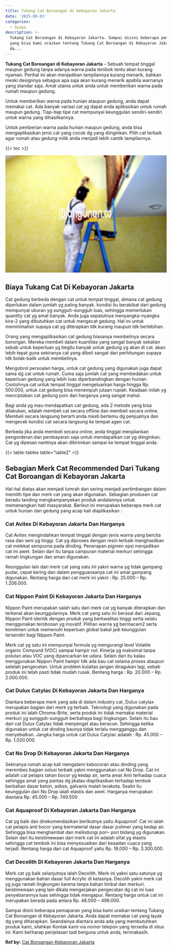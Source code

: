 ```yaml
---
title: Tukang Cat Boroangan di Kebayoran Jakarta
date: '2025-09-01'
categories:
  - biaya
description: >-
  Tukang Cat Boroangan di Kebayoran Jakarta. Sampai disini beberapa pemaparan
  yang bisa kami uraikan tentang Tukang Cat Boroangan di Kebayoran Jakarta. Anda
  da...
---
```


**Tukang Cat Boroangan di Kebayoran Jakarta** – Sebuah tempat tinggal maupun gedung tanpa adanya warna pada tembok tentu akan kurang nyaman. Perihal ini akan menjadikan tampilannya kurang menarik, bahkan meski designnya sebagus apa saja akan kurang menarik apabila warnanya yang standar saja. Amat utama untuk anda untuk memberikan warna pada rumah maupun gedung.

Untuk memberikan warna pada hunian ataupun gedung, anda dapat memakai cat. Ada banyak variasi cat yg dapat anda aplikasikan untuk rumah maupun gedung. Tiap-tiap tipe cat mempunyai keunggulan sendiri-sendiri untuk warna yang dihasilkannya.

Untuk pemberian warna pada hunian maupun gedung, anda bisa mengaplikasikan jenis cat yang cocok dg yang diinginkan. Pilih cat terbaik agar rumah atau gedung milik anda menjadi lebih cantik tampilannya.

{{< toc >}}

![Tukang Cat Boroangan di Kebayoran Jakarta](/images/jasa-cat-murah25.png)

## Biaya Tukang Cat Di Kebayoran Jakarta

Cat gedung berbeda dengan cat untuk tempat tinggal, dimana cat gedung diperlukan dalam jumlah yg paling banyak. kondisi itu berakibat dari gedung mempunyai ukuran yg sungguh-sungguh luas, sehingga memerlukan quantity cat yg amat banyak. Anda juga sepatutnya menyangka-nyangka kira-2 yang dibutuhkan cat untuk mengecat gedung. Hal ini untuk meminimalisir supaya cat yg diterapkan tdk kurang maupun tdk berlebihan.

Orang yang mengaplikasikan cat gedung biasanya membelinya secara borongan. Mereka membeli dalam kuantitas yang sangat banyak sekalian sebab untuk keperluan yg begitu banyak untuk gedung yg akan di cat. akan lebih tepat guna sekiranya cat yang dibeli sangat dari perhitungan supaya tdk bolak-balik untuk membelinya.

Mengobrol persoalan harga, untuk cat gedung yang digunakan juga dapat sama dg cat untuk rumah. Cuma saja jumlah cat yang membedakan untuk keperluan gedung yang lebih luas diperbandingkan dengan hunian. Contohnya cat untuk tempat tinggal mengeluarkan harga hingga Rp. 500.000, untuk cat gedung bisa menempuh jutaan rupiah. Keadaan inilah yg menciptakan cat gedung poin dari harganya yang sangat mahal.

Bagi anda yg mau mendapatkan cat gedung, ada 2 metode yang bisa dilakukan, adalah membeli cat secara offline dan membeli secara online. Membeli secara langsung berarti anda mesti bertemu dg penjualnya dan mengecek kondisi cat secara langsung ke tempat agen cat.

Berbeda jika anda membeli secara online, anda tinggal menjalankan pengorderan dan pembayaran saja untuk mendapatkan cat yg diinginkan. Cat yg dipesan nantinya akan dikirimkan sampai ke tempat tinggal anda.

{{< table-tables table="table2" >}}

## Sebagian Merk Cat Recommended Dari Tukang Cat Boroangan di Kebayoran Jakarta

Hal-hal diatas akan menjadi lumrah dan sering menjadi pertimbangan dalam memilih tipe dan merk cat yang akan digunakan. Sebagian produsen cat beradu tanding mengkampanyekan produk andalannya untuk memenangkan hati masyarakat. Berikut ini merupakan beberapa merk cat untuk hunian dan gedung yang acap kali diaplikasikan :

### Cat Avitex Di Kebayoran Jakarta Dan Harganya

Cat Avitex mengindahkan tempat tinggal dengan jenis warna yang bercita rasa dan seni yg tinggi. Cat yg diproses dengan resin terbaik menghasilkan cat melekat sempurna pada dinding. Penerapan pigmen opsi menjadikan cat ini awet. Selain dari itu tanpa campuran material merkuri sehingga ramah lingkungan dan aman digunakan.

Keunggulan lain dari merk cat yang satu ini yakni warna yg tidak gampang pudar, cepat kering dan dalam pengguanaanya cat ini amat gampang digunakan. Rentang harga dari cat merk ini yakni : Rp. 25.000 – Rp. 1.206.000.

### Cat Nippon Paint Di Kebayoran Jakarta Dan Harganya

Nippon Paint merupakan salah satu dari merk cat yg banyak diterapkan dan terkenal akan keunggulannya. Merk cat yang satu ini berasal dari Jepang, Nippon Paint identik dengan produk yang berkwalitas tinggi serta selalu menggunakan terobosan yg inovatif. Pilihan warna yg bermacam2 serta komitmen untuk memenuhi keperluan global bakal jadi keunggulan tersendiri bagi Nippon Paint.

Merk cat yg satu ini mempunyai formula yg mengurangi level Volatile organic Compund (VOC) sampai hampir nol. Kinerja yg maksimal tanpa polutan atau VOC yang dipancarkan ke udara. Selain dari itu kalau menggunakan Nippon Paint hampir tdk ada bau cat selama proses ataupun setelah pengecetan. Untuk problem kulaitas jangan diragukan lagi, sebab produk ini telah pasti tidak mudah rusak. Bentang harga : Rp. 20.000 – Rp. 2.000.000.

### Cat Dulux Catylac Di Kebayoran Jakarta Dan Harganya

Diantara beberapa merk yang ada di dalam industry cat, Dulux catylax merupakan bagian dari merk yg terbaik. Teknologi yang digunakan pada produk ini ialah Chroma-Brite, serta produk ini tidak memakai material merkuri yg sungguh-sungguh berbahaya bagi lingkungan. Selain itu bau dari cat Dulux Catylac tidak menyengat atau beracun. Sehingga ketika digunakan untuk cat dinding baunya tidak terlalu mengganggu dan menyebalkan. Jangka harga untuk cat Dulux Catylac adalah : Rp. 45.000 – Rp. 1.020.000.

### Cat No Drop Di Kebayoran Jakarta Dan Harganya

Sekiranya rumah acap kali mengalami kebocoran atau dinding yang merembes bagian solusi terbaik yakni menggunakan cat No Drop. Cat ini adalah cat pelapis tahan bocor yg kedap air, serta amat Anti terhadap cuaca sehingga amat yang pantas dg jikalau diaplikasikan terhadap tembok berbahan dasar beton, asbes, galvanis malah terakota. Sealin itu keunggulan dari No Drop ialah elastis dan awet. Harganya merupakan diantara Rp. 45.000 – Rp. 749.500

### Cat Aquaproof Di Kebayoran Jakarta Dan Harganya

Cat yg baik dan direkomendasikan berikutnya yaitu Aquaproof. Cat ini ialah cat pelapis anti bocor yang bermaterial dasar dasar polimer yang kedap air. Sehingga bisa menghambat dan melindungi pori- pori bidang yg digunakan. Selain dari itu keistimewaan dari merk cat ini adalah sifat yg elastis sehingga cat tembok ini bisa menyesuaikan dari keaadan cuaca yang terjadi. Rentang harga dari cat Aquaproof yaitu Rp. 18.000 – Rp. 3.300.000.

### Cat Decolith Di Kebayoran Jakarta Dan Harganya

Merk cat yg baik selanjutnya ialah Decolith. Merk ini yakni satu satunya yg menggunakan bahan dasar full Acrylic di kelasnya. Decolih yakni merk cat yg juga ramah lingkungan karena tanpa bahan timbal dan merkuri. keistimewaan yang lain dikala mengerjakan pengecatan dg cat ini luas penyebarannya luas sehingga tidak mengapur. Rentang harga untuk cat ini merupakan berada pada antara Rp. 48.000 – 496.000.

Sampai disini beberapa pemaparan yang bisa kami uraikan tentang Tukang Cat Boroangan di Kebayoran Jakarta. Anda dapat memakai cat yang layak dg yang diharapkan. Seandainya diantara anda ada yang membutuhkan produk kami, silahkan Kontak kami via nomor telepon yang tersedia di situs ini. Kami berharap penjelasan tadi berguna untuk anda, terimakasih.

**Ref by:** [Cat Boroangan Kebayoran Jakarta](https://id.wikipedia.org/wiki/Cat)

